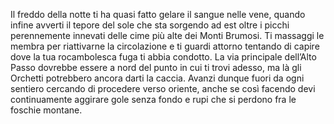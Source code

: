 <!--CHAPTER_ID:5-->
<!--TITLE:Disperso tra le Montagne-->
<!--IMAGE:images/placeholder_montagna_fuga.jpg|Paesaggio montano nebbioso dopo una fuga-->

Il freddo della notte ti ha quasi fatto gelare il sangue nelle vene, quando infine avverti il tepore del sole che sta sorgendo ad est oltre i picchi perennemente innevati delle cime più alte dei Monti Brumosi. Ti massaggi le membra per riattivarne la circolazione e ti guardi attorno tentando di capire dove la tua rocambolesca fuga ti abbia condotto. La via principale dell’Alto Passo dovrebbe essere a nord del punto in cui ti trovi adesso, ma là gli Orchetti potrebbero ancora darti la caccia. Avanzi dunque fuori da ogni sentiero cercando di procedere verso oriente, anche se così facendo devi continuamente aggirare gole senza fondo e rupi che si perdono fra le foschie montane.

<!--SKILL_CHECK:Movimento|9|162|205-->
<!-- Nota: La logica per bonus Corda/Chiodi deve essere gestita in resolveSkillCheck in script.js, magari chiedendo all'utente prima del tiro. -->